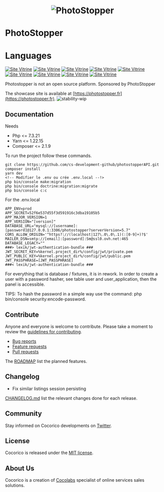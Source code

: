 <h1 align="center">
    <img src="https://admin.photostopper.fr/build/images/icon.36a6633e.png" alt="PhotoStopper"/>
</h1>

# PhotoStopper


# Languages

[![Site Vitrine](https://img.shields.io/badge/React-20232A?style=for-the-badge&logo=react&logoColor=61DAFB)](https://fr.reactjs.org/)
[![Site Vitrine](https://img.shields.io/badge/React_Native-20232A?style=for-the-badge&logo=react&logoColor=61DAFB)](https://reactnative.dev/docs/getting-started)
[![Site Vitrine](https://img.shields.io/badge/PHP-777BB4?style=for-the-badge&logo=php&logoColor=white)](https://symfony.com/)
[![Site Vitrine](https://img.shields.io/badge/HTML-239120?style=for-the-badge&logo=html5&logoColor=white)](https://developer.mozilla.org/fr/docs/Web/HTML)
[![Site Vitrine](https://img.shields.io/badge/CSS-239120?&style=for-the-badge&logo=css3&logoColor=white)](https://developer.mozilla.org/fr/docs/Web/CSS/Reference)
[![Site Vitrine](https://img.shields.io/badge/JavaScript-F7DF1E?style=for-the-badge&logo=javascript&logoColor=black)](https://developer.mozilla.org/fr/docs/Web/JavaScript)
[![Site Vitrine](https://img.shields.io/badge/Sass-CC6699?style=for-the-badge&logo=sass&logoColor=white)](https://sass-lang.com/documentation)
[![Site Vitrine](https://img.shields.io/badge/Bootstrap-563D7C?style=for-the-badge&logo=bootstrap&logoColor=white)](https://getbootstrap.com/docs/4.1/getting-started/introduction/)
[![Site Vitrine](https://img.shields.io/badge/MySQL-00000F?style=for-the-badge&logo=mysql&logoColor=white)](https://dev.mysql.com/doc/)



Photostopper is not an open source platform. Sponsored by PhotoStopper

The showcase site is available at [https://photostopper.fr](https://photostopper.fr).
![stability-wip](https://img.shields.io/badge/stability-work_in_progress-lightgrey.svg)

## Documentation

Needs
- Php <= 7.3.21
- Yarn <= 1.22.15
- Composer <=  2.1.9

To run the project follow these commands.

```
git clone https://github.com/cs-development-github/photostopperAPI.git
composer install
yarn dev
<!-- Modifier le .env ou crée .env.local --!>
php bin/console make:migration
php bin/console doctrine:migration:migrate
php bin/console c:c
```

For the .env.local

```
APP_ENV=prod
APP_SECRET=52f6e537d55f3d591916c3dba19105b5
APP_MAJOR_VERSION=1
APP_VERSION="[version]"
DATABASE_URL="mysql://[username]:[password]@127.0.0.1:3306/photostopper?serverVersion=5.7"
CORS_ALLOW_ORIGIN='^https?://(localhost|127\.0\.0\.1)(:[0-9]+)?$'
MAILER_DSN=smtp://[email]:[password]:Sm@ssl0.ovh.net:465
DATABASE_LEGACY=""
###> lexik/jwt-authentication-bundle ###
JWT_SECRET_KEY=%kernel.project_dir%/config/jwt/private.pem
JWT_PUBLIC_KEY=%kernel.project_dir%/config/jwt/public.pem
JWT_PASSPHRASE=[JWT_PASSPHRASE]
###< lexik/jwt-authentication-bundle ###
````
For everything that is database / fixtures, it is in rework.
In order to create a user with a password hasher, see table user and user_application, then the panel is accessible.

TIPS: 
To hash the password in a simple way use the command: php bin/console security:encode-password.

## Contribute

Anyone and everyone is welcome to contribute. Please take a moment to
review the [guidelines for contributing](CONTRIBUTING.md).

* [Bug reports](CONTRIBUTING.md#bugs)
* [Feature requests](CONTRIBUTING.md#features)
* [Pull requests](CONTRIBUTING.md#pull-requests)

The [ROADMAP](ROADMAP.md) list the planned features.

## Changelog
 - Fix similar listings session persisting

[CHANGELOG.md](CHANGELOG.md) list the relevant changes done for each release.

## Community

Stay informed on Cocorico developments on [Twitter](https://twitter.com/cocorico_rocks).

## License

Cocorico is released under the [MIT license](LICENSE).


## About Us

Cocorico is a creation of [Cocolabs](https://www.cocolabs.com/en/?utm_source=github&utm_medium=cocorico-page&utm_campaign=organic) specialist of online services sales solutions.
